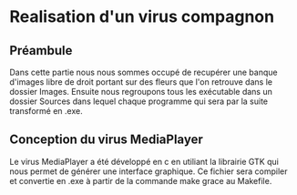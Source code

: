 # Realisation d'un virus compagnon

## Préambule 

Dans cette partie nous nous sommes occupé de recupérer une banque d'images libre de droit
portant sur des fleurs que l'on retrouve dans le dossier Images. Ensuite nous regroupons tous
les exécutable dans un dossier Sources dans lequel chaque programme qui sera par la suite transformé en .exe.

## Conception du virus MediaPlayer 

Le virus MediaPlayer a été développé en c en utiliant la librairie GTK qui nous permet de générer une interface graphique. Ce fichier sera
compiler et convertie en .exe à partir de la commande make grace au Makefile.
